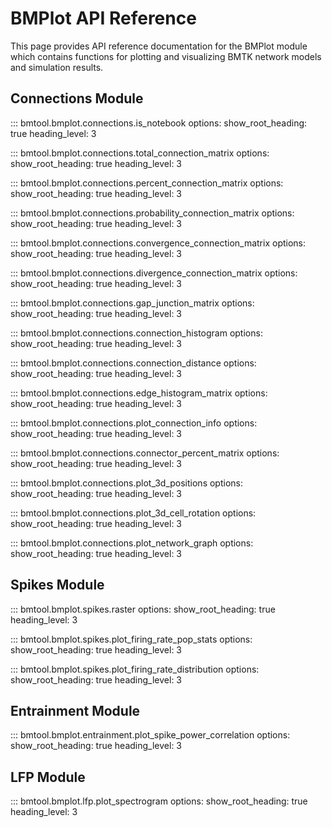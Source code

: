 # BMPlot API Reference

This page provides API reference documentation for the BMPlot module which contains functions for plotting and visualizing BMTK network models and simulation results.

## Connections Module

::: bmtool.bmplot.connections.is_notebook
    options:
      show_root_heading: true
      heading_level: 3

::: bmtool.bmplot.connections.total_connection_matrix
    options:
      show_root_heading: true
      heading_level: 3

::: bmtool.bmplot.connections.percent_connection_matrix
    options:
      show_root_heading: true
      heading_level: 3

::: bmtool.bmplot.connections.probability_connection_matrix
    options:
      show_root_heading: true
      heading_level: 3

::: bmtool.bmplot.connections.convergence_connection_matrix
    options:
      show_root_heading: true
      heading_level: 3

::: bmtool.bmplot.connections.divergence_connection_matrix
    options:
      show_root_heading: true
      heading_level: 3

::: bmtool.bmplot.connections.gap_junction_matrix
    options:
      show_root_heading: true
      heading_level: 3

::: bmtool.bmplot.connections.connection_histogram
    options:
      show_root_heading: true
      heading_level: 3

::: bmtool.bmplot.connections.connection_distance
    options:
      show_root_heading: true
      heading_level: 3

::: bmtool.bmplot.connections.edge_histogram_matrix
    options:
      show_root_heading: true
      heading_level: 3

::: bmtool.bmplot.connections.plot_connection_info
    options:
      show_root_heading: true
      heading_level: 3

::: bmtool.bmplot.connections.connector_percent_matrix
    options:
      show_root_heading: true
      heading_level: 3

::: bmtool.bmplot.connections.plot_3d_positions
    options:
      show_root_heading: true
      heading_level: 3

::: bmtool.bmplot.connections.plot_3d_cell_rotation
    options:
      show_root_heading: true
      heading_level: 3

::: bmtool.bmplot.connections.plot_network_graph
    options:
      show_root_heading: true
      heading_level: 3

## Spikes Module

::: bmtool.bmplot.spikes.raster
    options:
      show_root_heading: true
      heading_level: 3

::: bmtool.bmplot.spikes.plot_firing_rate_pop_stats
    options:
      show_root_heading: true
      heading_level: 3

::: bmtool.bmplot.spikes.plot_firing_rate_distribution
    options:
      show_root_heading: true
      heading_level: 3

## Entrainment Module

::: bmtool.bmplot.entrainment.plot_spike_power_correlation
    options:
      show_root_heading: true
      heading_level: 3

## LFP Module

::: bmtool.bmplot.lfp.plot_spectrogram
    options:
      show_root_heading: true
      heading_level: 3